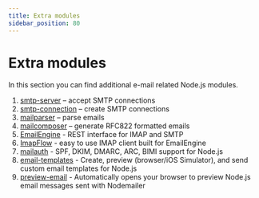 ```yaml
---
title: Extra modules
sidebar_position: 80
---
```


# Extra modules

In this section you can find additional e-mail related Node.js modules.

1. [smtp-server](/extras/smtp-server) – accept SMTP connections
1. [smtp-connection](/extras/smtp-connection) – create SMTP connections
1. [mailparser](/extras/mailparser) – parse emails
1. [mailcomposer](/extras/mailcomposer) – generate RFC822 formatted emails
1. [EmailEngine](https://emailengine.app/?utm_source=nodemailer&utm_campaign=nodemailer&utm_medium=module-link) - REST interface for IMAP and SMTP
1. [ImapFlow](https://imapflow.com/) - easy to use IMAP client built for EmailEngine
1. [mailauth](https://github.com/andris9/mailauth) - SPF, DKIM, DMARC, ARC, BIMI support for Node.js
1. [email-templates](https://github.com/forwardemail/email-templates) - Create, preview (browser/iOS Simulator), and send custom email templates for Node.js
1. [preview-email](https://github.com/forwardemail/preview-email) - Automatically opens your browser to preview Node.js email messages sent with Nodemailer
